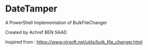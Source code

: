 # DateTamper
A PowerShell Implementation of BulkFileChanger

Created by Achref BEN SAAD

Inspired from : https://www.nirsoft.net/utils/bulk_file_changer.html
